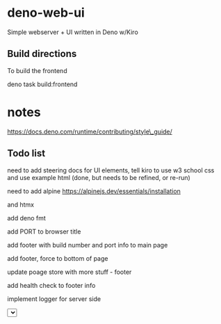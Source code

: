 # deno-web-ui

Simple webserver + UI written in Deno w/Kiro

## Build directions

To build the frontend

deno task build:frontend

# notes

https://docs.deno.com/runtime/contributing/style\_guide/

## Todo list

need to add steering docs for UI elements, tell kiro to use w3 school css and use example html (done, but needs to be refined, or re-run)

need to add alpine
https://alpinejs.dev/essentials/installation

and htmx

add deno fmt



add PORT to browser title

add footer with build number and port info to main page

add footer, force to bottom of page

update poage store with more stuff - footer

add health check to footer info

implement logger for server side

<select class="w3-select" name="option">

